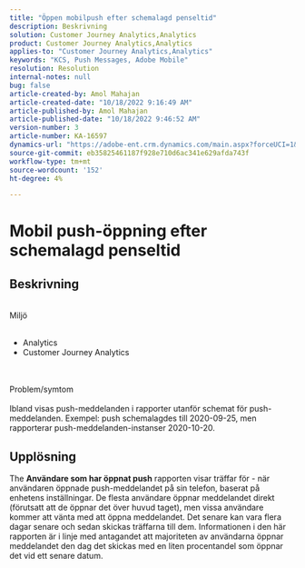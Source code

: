 ```yaml
---
title: "Öppen mobilpush efter schemalagd penseltid"
description: Beskrivning
solution: Customer Journey Analytics,Analytics
product: Customer Journey Analytics,Analytics
applies-to: "Customer Journey Analytics,Analytics"
keywords: "KCS, Push Messages, Adobe Mobile"
resolution: Resolution
internal-notes: null
bug: false
article-created-by: Amol Mahajan
article-created-date: "10/18/2022 9:16:49 AM"
article-published-by: Amol Mahajan
article-published-date: "10/18/2022 9:46:52 AM"
version-number: 3
article-number: KA-16597
dynamics-url: "https://adobe-ent.crm.dynamics.com/main.aspx?forceUCI=1&pagetype=entityrecord&etn=knowledgearticle&id=5bd32097-c54e-ed11-bba2-0022480866ad"
source-git-commit: eb35825461187f928e710d6ac341e629afda743f
workflow-type: tm+mt
source-wordcount: '152'
ht-degree: 4%

---
```


# Mobil push-öppning efter schemalagd penseltid

## Beskrivning

<br>Miljö<br><br>
- Analytics 
- Customer Journey Analytics

<br><br>Problem/symtom<br><br>
Ibland visas push-meddelanden i rapporter utanför schemat för push-meddelanden. Exempel: push schemalagdes till 2020-09-25, men rapporterar push-meddelanden-instanser 2020-10-20.


## Upplösning


The <b>Användare som har öppnat push</b> rapporten visar träffar för - när användaren öppnade push-meddelandet på sin telefon, baserat på enhetens inställningar. De flesta användare öppnar meddelandet direkt (förutsatt att de öppnar det över huvud taget), men vissa användare kommer att vänta med att öppna meddelandet. Det senare kan vara flera dagar senare och sedan skickas träffarna till dem. Informationen i den här rapporten är i linje med antagandet att majoriteten av användarna öppnar meddelandet den dag det skickas med en liten procentandel som öppnar det vid ett senare datum.
